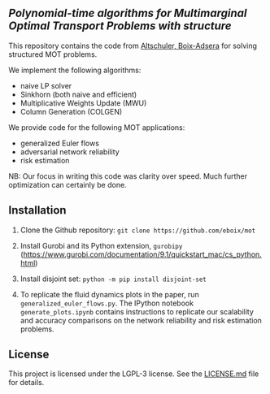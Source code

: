 ## _Polynomial-time algorithms for Multimarginal Optimal Transport Problems with structure_

This repository contains the code from [Altschuler, Boix-Adsera](https://arxiv.org/abs/2008.03006) for solving structured MOT problems.

We implement the following algorithms:
* naive LP solver
* Sinkhorn (both naive and efficient)
* Multiplicative Weights Update (MWU)
* Column Generation (COLGEN)

We provide code for the following MOT applications:
* generalized Euler flows
* adversarial network reliability
* risk estimation

NB: Our focus in writing this code was clarity over speed. Much further optimization can certainly be done.

## Installation

1. Clone the Github repository: `git clone https://github.com/eboix/mot`

2. Install Gurobi and its Python extension, `gurobipy` (https://www.gurobi.com/documentation/9.1/quickstart_mac/cs_python.html)

3. Install disjoint set: `python -m pip install disjoint-set`

4. To replicate the fluid dynamics plots in the paper, run `generalized_euler_flows.py`.
The IPython notebook `generate_plots.ipynb` contains instructions to replicate our scalability and accuracy comparisons on the network reliability and risk estimation problems.

## License

This project is licensed under the LGPL-3 license. See the [LICENSE.md](LICENSE.md) file for details.
